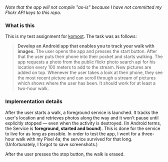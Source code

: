 *Note that the app will not compile "as-is" because I have not committed my Flickr API keys to this repo.*

### What is this

This is my test assignment for [komoot](https://www.komoot.de/). The task was as follows: 
> **Develop an Android app that enables you to track your walk with images.**
> The user opens the app and presses the start button. After that the user puts their phone into their pocket and starts walking. The app requests a photo from the public flickr photo search api for his location every 100 meters to add to the stream. New pictures are added on top. Whenever the user takes a look at their phone, they see the most recent picture and can scroll through a stream of pictures which shows where the user has been. It should work for at least a two-hour walk.

### Implementation details

After the user starts a walk, a foreground service is launched. It tracks the user's location and retrieves photos along the way and it won't pause until explicitly stopped — even when the activity is destroyed. (In Android terms, the Service is **foreground, started and bound**). This is done for the service to live for as long as possible. In order to test the app, I went for a three-hour walk with my Pixel 4a; the service survived for that long. (Unfortunately, I forgot to save screenshots.)

After the user presses the stop button, the walk is erased.
